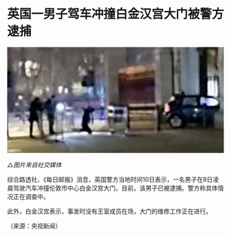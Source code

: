 # 英国一男子驾车冲撞白金汉宫大门被警方逮捕

![cee6b2a7f226ad0e6d8a17e4a1cb731c.jpg](https://raw.githubusercontent.com/qqhsx/qqnews_image/main/2024/03/10/英国一男子驾车冲撞白金汉宫大门被警方逮捕/cee6b2a7f226ad0e6d8a17e4a1cb731c.jpg)

_△图片来自社交媒体_

综合路透社、《每日邮报》消息，英国警方当地时间10日表示，一名男子在9日凌晨驾驶汽车冲撞伦敦市中心白金汉宫大门。目前，该男子已被逮捕。警方称具体情况正在调查中。

此外，白金汉宫表示，事发时没有王室成员在场，大门的维修工作正在进行。

（来源：央视新闻）

